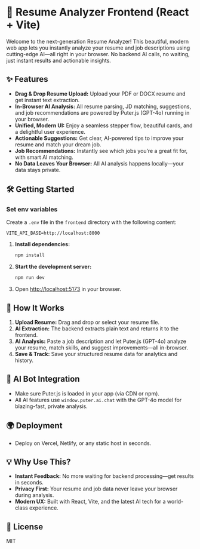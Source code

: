 
# 🚀 Resume Analyzer Frontend (React + Vite)

Welcome to the next-generation Resume Analyzer! This beautiful, modern web app lets you instantly analyze your resume and job descriptions using cutting-edge AI—all right in your browser. No backend AI calls, no waiting, just instant results and actionable insights.

## ✨ Features
- **Drag & Drop Resume Upload:** Upload your PDF or DOCX resume and get instant text extraction.
- **In-Browser AI Analysis:** All resume parsing, JD matching, suggestions, and job recommendations are powered by Puter.js (GPT-4o) running in your browser.
- **Unified, Modern UI:** Enjoy a seamless stepper flow, beautiful cards, and a delightful user experience.
- **Actionable Suggestions:** Get clear, AI-powered tips to improve your resume and match your dream job.
- **Job Recommendations:** Instantly see which jobs you’re a great fit for, with smart AI matching.
- **No Data Leaves Your Browser:** All AI analysis happens locally—your data stays private.

## 🛠️ Getting Started

### Set env variables
Create a `.env` file in the `frontend` directory with the following content:

```plaintext
VITE_API_BASE=http://localhost:8000
```

1. **Install dependencies:**
   ```bash
   npm install
   ```
2. **Start the development server:**
   ```bash
   npm run dev
   ```
3. Open [http://localhost:5173](http://localhost:5173) in your browser.

## 🚦 How It Works
1. **Upload Resume:** Drag and drop or select your resume file.
2. **AI Extraction:** The backend extracts plain text and returns it to the frontend.
3. **AI Analysis:** Paste a job description and let Puter.js (GPT-4o) analyze your resume, match skills, and suggest improvements—all in-browser.
4. **Save & Track:** Save your structured resume data for analytics and history.

## 🤖 AI Bot Integration
- Make sure Puter.js is loaded in your app (via CDN or npm).
- All AI features use `window.puter.ai.chat` with the GPT-4o model for blazing-fast, private analysis.

## 🌍 Deployment
- Deploy on Vercel, Netlify, or any static host in seconds.

## 💡 Why Use This?
- **Instant Feedback:** No more waiting for backend processing—get results in seconds.
- **Privacy First:** Your resume and job data never leave your browser during analysis.
- **Modern UX:** Built with React, Vite, and the latest AI tech for a world-class experience.

## 📄 License
MIT
